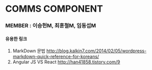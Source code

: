 # COMMS COMPONENT

### MEMBER : 이승헌M, 최훈철M, 임동섭M

#### 유용한 링크
1. MarkDown 문법
http://blog.kalkin7.com/2014/02/05/wordpress-markdown-quick-reference-for-koreans/
2. Angular JS VS React
http://han41858.tistory.com/9
